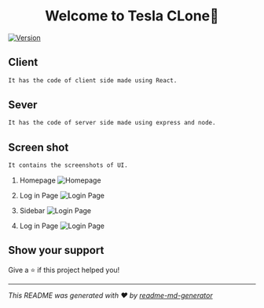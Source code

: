 <h1 align="center">Welcome to Tesla CLone👋</h1>
<p>
  <a href="https://www.npmjs.com/package/client" target="_blank">
    <img alt="Version" src="https://img.shields.io/npm/v/client.svg">
  </a>
</p>

## Client

```sh
It has the code of client side made using React.
```

## Sever

```sh
It has the code of server side made using express and node.
```

## Screen shot

```sh
It contains the screenshots of UI.
```
1. Homepage
![Homepage](https://github.com/Dhaval-Tank/tesla-clone/main/screenshot/Homepage.png?raw=true)

2. Log in Page
![Login Page](https://github.com/Dhaval-Tank/tesla-clone/main/screenshot/login_page.png?raw=true)

3. Sidebar
![Login Page](https://github.com/Dhaval-Tank/tesla-clone/main/screenshot/sidebar.png?raw=true)

4. Log in Page
![Login Page](https://github.com/Dhaval-Tank/tesla-clone/main/screenshot/SignUp_page.png?raw=true)

## Show your support

Give a ⭐️ if this project helped you!

***
_This README was generated with ❤️ by [readme-md-generator](https://github.com/kefranabg/readme-md-generator)_